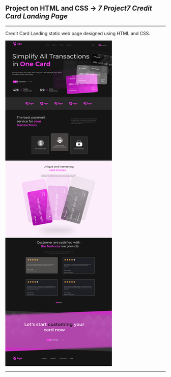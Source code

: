 ## Project on HTML and CSS ->  <em>7 Project7 Credit Card Landing Page</em>

<hr/>

Credit Card Landing static web page designed using HTML and CSS.

<img src="07. Project7- Credit Card Landing Page.png" alt="Description of the image">


<hr/>